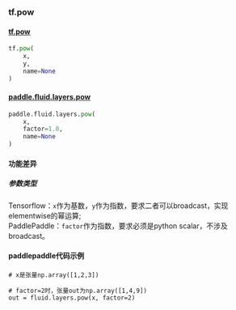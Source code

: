 ### tf.pow

#### [tf.pow](https://www.tensorflow.org/api_docs/python/tf/pow)

```python
tf.pow(
    x, 
    y, 
    name=None
)
```

#### [paddle.fluid.layers.pow](http://paddlepaddle.org/documentation/docs/zh/1.2/api_cn/layers_cn.html#pow)

```python
paddle.fluid.layers.pow(
    x, 
    factor=1.0, 
    name=None
)
```

#### 功能差异

##### 参数类型

Tensorflow：`x`作为基数，`y`作为指数，要求二者可以broadcast，实现elementwise的幂运算;  
PaddlePaddle：`factor`作为指数，要求必须是python scalar，不涉及broadcast。

#### paddlepaddle代码示例
```
# x是张量np.array([1,2,3])

# factor=2时，张量out为np.array([1,4,9])
out = fluid.layers.pow(x, factor=2)

```
